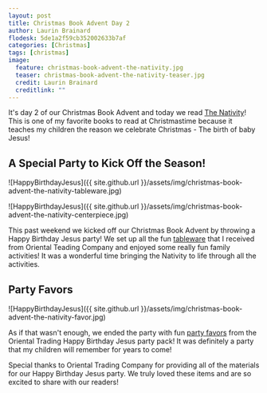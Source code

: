 ```yaml
---
layout: post
title: Christmas Book Advent Day 2
author: Laurin Brainard
flodesk: 5de1a2f59cb352002633b7af
categories: [Christmas]
tags: [christmas]
image:
  feature: christmas-book-advent-the-nativity.jpg
  teaser: christmas-book-advent-the-nativity-teaser.jpg
  credit: Laurin Brainard
  creditlink: ""
---
```

It's day 2 of our Christmas Book Advent and today we read [The Nativity](https://amzn.to/2OyrcGQ)! This is one of my favorite books to read at Christmastime because it teaches my children the reason we celebrate Christmas - The birth of baby Jesus! 

## A Special Party to Kick Off the Season!
![HappyBirthdayJesus]({{ site.github.url }}/assets/img/christmas-book-advent-the-nativity-tableware.jpg)

![HappyBirthdayJesus]({{ site.github.url }}/assets/img/christmas-book-advent-the-nativity-centerpiece.jpg)

This past weekend we kicked off our Christmas Book Advent by throwing a Happy Birthday Jesus party! We set up all the fun [tableware](https://www.orientaltrading.com/happy-birthday-jesus-party-pack-a2-4_1870.fltr) that I received from Oriental Teading Company and enjoyed some really fun family activities! It was a wonderful time bringing the Nativity to life through all the activities.

## Party Favors
![HappyBirthdayJesus]({{ site.github.url }}/assets/img/christmas-book-advent-the-nativity-favor.jpg)

As if that wasn't enough, we ended the party with fun [party favors](https://www.orientaltrading.com/happy-birthday-jesus-novelty-assortment-a2-4_1929.fltr) from the Oriental Trading Happy Birthday Jesus party pack! It was definitely a party that my children will remember for years to come!

Special thanks to Oriental Trading Company for providing all of the materials for our Happy Birthday Jesus party. We truly loved these items and are so excited to share with our readers!